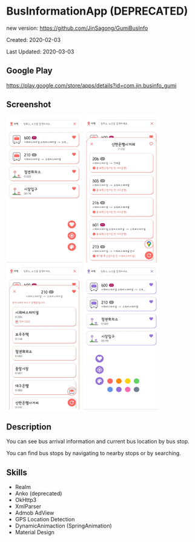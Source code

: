 # BusInformationApp (DEPRECATED)
new version: https://github.com/JinSagong/GumiBusInfo

Created: 2020-02-03

Last Updated: 2020-03-03

## Google Play

https://play.google.com/store/apps/details?id=com.jin.businfo_gumi

## Screenshot

<img src="screenshot/BusInformationApp1.jpg" width="200"> <img src="screenshot/BusInformationApp2.jpg" width="200"> <img src="screenshot/BusInformationApp3.jpg" width="200"> <img src="screenshot/BusInformationApp4.jpg" width="200">

## Description

You can see bus arrival information and current bus location by bus stop.

You can find bus stops by navigating to nearby stops or by searching.

## Skills

* Realm
* Anko (deprecated)
* OkHttp3
* XmlParser
* Admob AdView
* GPS Location Detection
* DynamicAnimaction (SpringAnimation)
* Material Design
